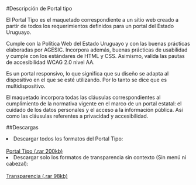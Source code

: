 #Descripción de Portal tipo

El Portal Tipo es el maquetado correspondiente a un sitio web creado a partir de todos los requerimientos definidos para un portal del Estado Uruguayo. 

Cumple con la Política Web del Estado Uruguayo y con las buenas prácticas elaboradas por AGESIC. Incorpora además, buenas prácticas de usabilidad y cumple con los estándares de HTML y CSS. Asimismo, valida las pautas de accesibilidad WCAG 2.0 nivel AA. 

Es un portal responsivo, lo que significa que su diseño se adapta al dispositivo en el que se esté utilizando. Por lo tanto se dice que es multidispositivo.

El maquetado incorpora todas las cláusulas correspondientes al cumplimiento de la normativa vigente en el marco de un portal estatal: el cuidado de los datos personales y el acceso a la información pública. Así como las cláusulas referentes a privacidad y accesibilidad.

##Descargas

<li>Descargar todos los formatos del Portal Tipo:</li><br>
<a href="http://peu.agesic.gub.uy/portal-tipo/portal-tipo.rar">Portal Tipo (.rar 200kb)</a>

<li>Descargar solo los formatos de transparencia sin contexto (Sin menú ni cabezal):</li><br>
<a href="http://peu.agesic.gub.uy/portal-tipo/portal-tipo.rar">Transparencia (.rar 98kb)</a>
